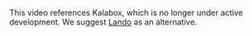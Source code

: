 <Alert title="Warning" type="danger">

This video references Kalabox, which is no longer under active development. We suggest [Lando](https://github.com/lando/lando) as an alternative.

</Alert>

